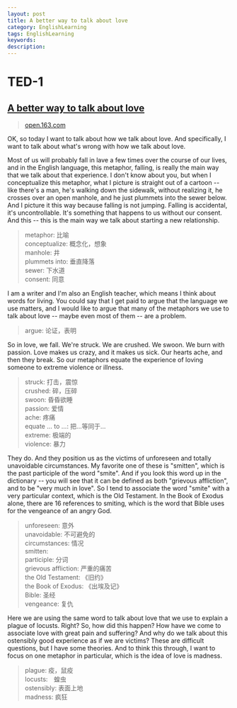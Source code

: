```yaml
---
layout: post
title: A better way to talk about love
category: EnglishLearning
tags: EnglishLearning
keywords:
description:
---
```


# TED-1

## [A better way to talk about love][1]
> [open.163.com][2]

OK, so today I want to talk about how we talk about love. And specifically, I want to talk about what's wrong with how we talk about love.

Most of us will probably fall in lave a few times over the course of our lives, and in the English language, this metaphor, falling, is really the main way that we talk about that experience. I don't know about you, but when I conceptualize this metaphor, what I picture is straight out of a cartoon -- like there's a man, he's walking down the sidewalk, without realizing it, he crosses over an open manhole, and he just plummets into the sewer below. And I picture it this way because falling is not jumping. Falling is accidental, it's uncontrollable. It's something that happens to us without our consent. And this -- this is the main way we talk about starting a new relationship.

> metaphor: 比喻  
> conceptualize: 概念化，想象  
> manhole: 井  
> plummets into: 垂直降落  
> sewer: 下水道  
> consent: 同意

I am a writer and I'm also an English teacher, which means I think about words for living. You could say that I get paid to argue that the language we use matters, and I would like to argue that many of the metaphors we use to talk about love -- maybe even most of them -- are a problem.

> argue: 论证，表明

So in love, we fall. We're struck. We are crushed. We swoon. We burn with passion. Love makes us crazy, and it makes us sick. Our hearts ache, and then they break. So our metaphors equate the experience of loving someone to extreme violence or illness.

> struck: 打击，震惊  
> crushed: 碎，压碎  
> swoon: 昏昏欲睡  
> passion: 爱情   
> ache: 疼痛  
> equate ... to ...: 把...等同于...  
> extreme: 极端的  
> violence: 暴力  

They do. And they position us as the victims of unforeseen and totally unavoidable circumstances. My favorite one of these is "smitten", which is the past participle of the word "smite". And if you look this word up in the dictionary -- you will see that it can be defined as both "grievous affliction", and to be "very much in love". So I tend to associate the word "smite" with a very particular context, which is the Old Testament. In the Book of Exodus alone, there are 16 references to smiting, which is the word that Bible uses for the vengeance of an angry God.

> unforeseen: 意外  
> unavoidable: 不可避免的  
> circumstances: 情况  
> smitten:   
> participle: 分词  
> grievous affliction: 严重的痛苦  
> the Old Testament: 《旧约》  
> the Book of Exodus: 《出埃及记》  
> Bible: 圣经  
> vengeance: 复仇  

Here we are using the same word to talk about love that we use to explain a plague of locusts.
Right? So, how did this happen? How have we come to associate love with great pain and suffering? And why do we talk about this ostensibly good experience as if we are victims? These are difficult questions, but I have some theories. And to think this through, I want to focus on one metaphor in particular, which is the idea of love is madness.
> plague: 疫，鼠疫  
> locusts:　蝗虫  
> ostensibly: 表面上地  
> madness: 疯狂



[1]: https://www.ted.com/talks/mandy_len_catron_a_better_way_to_talk_about_love/transcript#t-204484
[2]: http://open.163.com/movie/2017/2/D/7/MC9FQL66A_MCA50R4D7.html
